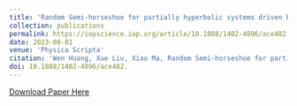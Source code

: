 ```yaml
---
title: 'Random Semi-horseshoe for partially hyperbolic systems driven by an external force'
collection: publications
permalink: https://iopscience.iop.org/article/10.1088/1402-4896/ace482
date: 2023-08-01
venue: 'Physica Scripta'
citation: 'Wen Huang, Xue Liu, Xiao Ma, Random Semi-horseshoe for partially hyperbolic systems driven by an external force, Physica Scripta, 98(2023), no.8: 085221. DOI:10.1088/1402-4896/ace482.'
doi: 10.1088/1402-4896/ace482.
---
```

[Download Paper Here]()
